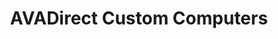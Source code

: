 ---
title: "AVADirect Custom Computers"
url: /twinsburg/avadirect-custom-computers/
shop: Computer
---